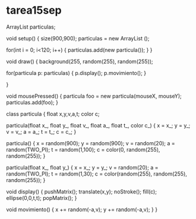 # tarea15sep
ArrayList <particula> particulas;

void setup()
{
  size(900,900);
  particulas = new ArrayList <particula>();
  
  for(int i = 0; i<120; i++)
  {
    particulas.add(new particula());
  }
}

void draw()
{
  background(255, random(255), random(255));
  
  for(particula p: particulas)
  {
    p.display();
    p.movimiento();
  }
  
}

void mousePressed()
{
  particula foo = new particula(mouseX, mouseY);
  particulas.add(foo);
}

class particula
{
  float x,y,v,a,t;
  color c;
  
  particula(float x_, float y_, float v_, float a_, float t_, color c_)
  {
    x = x_;
    y = y_;
    v = v_;
    a = a_;
    t = t_;
    c = c_;
  }
  
  particula()
  {
    x = random(900);
    y = random(900);
    v = random(20);
    a = random(TWO_PI);
    t = random(1,100);
    c = color(0, random(255), random(255));
  }
  
  particula(float x_, float y_)
  {
    x = x_;
    y = y_;
    v = random(20);
    a = random(TWO_PI);
    t = random(1,30);
    c = color(random(255), random(255), random(255));
  }
  
  void display()
  {
    pushMatrix();
    translate(x,y);
    noStroke();
    fill(c);
    ellipse(0,0,t,t);
    popMatrix();
  }
  
  void movimiento()
  {
    x += random(-a,v);
    y += random(-a,v);
  }
}
